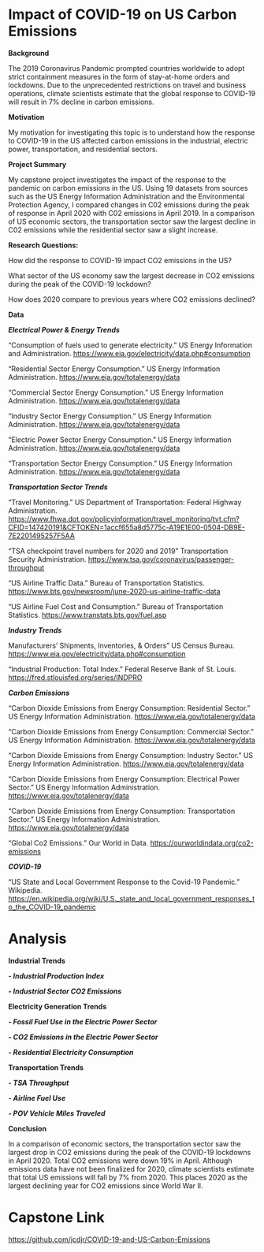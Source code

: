 # Impact of COVID-19 on US Carbon Emissions

**Background**

The 2019 Coronavirus Pandemic prompted countries worldwide to adopt strict containment measures in the form of stay-at-home orders and lockdowns. Due to the unprecedented restrictions on travel and business operations, climate scientists estimate that the global response to COVID-19 will result in 7% decline in carbon emissions. 

**Motivation**

My motivation for investigating this topic is to understand how the response to COVID-19 in the US affected carbon emissions in the industrial, electric power, transportation, and residential sectors. 

**Project Summary**

My capstone project investigates the impact of the response to the pandemic on carbon emissions in the US. Using 19 datasets from sources such as the US Energy Information Administration and the Environmental Protection Agency, I compared changes in C02 emissions during the peak of response in April 2020 with C02 emissions in April 2019. In a comparison of US economic sectors, the transportation sector saw the largest decline in C02 emissions while the residential sector saw a slight increase. 

**Research Questions:**  

How did the response to COVID-19 impact CO2 emissions in the US?

What sector of the US economy saw the largest decrease in CO2 emissions during the peak of the COVID-19 lockdown?

How does 2020 compare to previous years where CO2 emissions declined? 

**Data**

***Electrical Power & Energy Trends***

“Consumption of fuels used to generate electricity.” US Energy Information and Administration. https://www.eia.gov/electricity/data.php#consumption

“Residential Sector Energy Consumption.” US Energy Information Administration. https://www.eia.gov/totalenergy/data 

“Commercial Sector Energy Consumption.” US Energy Information Administration. https://www.eia.gov/totalenergy/data 

“Industry Sector Energy Consumption.” US Energy Information Administration. https://www.eia.gov/totalenergy/data 

“Electric Power Sector Energy Consumption.” US Energy Information Administration. https://www.eia.gov/totalenergy/data 

“Transportation Sector Energy Consumption.” US Energy Information Administration. https://www.eia.gov/totalenergy/data 

***Transportation Sector Trends*** 

“Travel Monitoring.” US Department of Transportation: Federal Highway Administration. https://www.fhwa.dot.gov/policyinformation/travel_monitoring/tvt.cfm?CFID=147420191&CFTOKEN=1accf655a8d5775c-A19E1E00-0504-DB9E-7E2201495257F5AA 

“TSA checkpoint travel numbers for 2020 and 2019” Transportation Security Administration. https://www.tsa.gov/coronavirus/passenger-throughput 

“US Airline Traffic Data.” Bureau of Transportation Statistics. https://www.bts.gov/newsroom/june-2020-us-airline-traffic-data 

“US Airline Fuel Cost and Consumption.” Bureau of Transportation Statistics. https://www.transtats.bts.gov/fuel.asp 

***Industry Trends***

Manufacturers’ Shipments, Inventories, & Orders” US Census Bureau. https://www.eia.gov/electricity/data.php#consumption

“Industrial Production: Total Index.” Federal Reserve Bank of St. Louis. https://fred.stlouisfed.org/series/INDPRO 

***Carbon Emissions*** 

“Carbon Dioxide Emissions from Energy Consumption: Residential Sector.” US Energy Information Administration. https://www.eia.gov/totalenergy/data 

“Carbon Dioxide Emissions from Energy Consumption: Commercial Sector.” US Energy Information Administration. https://www.eia.gov/totalenergy/data 

“Carbon Dioxide Emissions from Energy Consumption: Industry Sector.” US Energy Information Administration. https://www.eia.gov/totalenergy/data

“Carbon Dioxide Emissions from Energy Consumption: Electrical Power Sector.” US Energy Information Administration. https://www.eia.gov/totalenergy/data 

“Carbon Dioxide Emissions from Energy Consumption: Transportation Sector.” US Energy Information Administration. https://www.eia.gov/totalenergy/data 

“Global Co2 Emissions.” Our World in Data. https://ourworldindata.org/co2-emissions 

***COVID-19***

“US State and Local Government Response to the Covid-19 Pandemic.” Wikipedia. https://en.wikipedia.org/wiki/U.S._state_and_local_government_responses_to_the_COVID-19_pandemic 

# Analysis

**Industrial Trends**

***- Industrial Production Index***

***- Industrial Sector CO2 Emissions***

**Electricity Generation Trends**

***- Fossil Fuel Use in the Electric Power Sector***

***- CO2 Emissions in the Electric Power Sector***

***- Residential Electricity Consumption***

**Transportation Trends**

***- TSA Throughput***

***- Airline Fuel Use***

***- POV Vehicle Miles Traveled***

**Conclusion**

In a comparison of economic sectors, the transportation sector saw the largest drop in CO2 emissions during the peak of the COVID-19 lockdowns in April 2020. Total CO2 emissions were down 19% in April. Although emissions data have not been finalized for 2020, climate scientists estimate that total US emissions will fall by 7% from 2020. This places 2020 as the largest declining year for CO2 emissions since World War II.  


# Capstone Link
https://github.com/jcdjr/COVID-19-and-US-Carbon-Emissions

